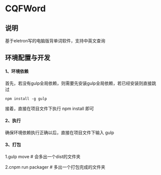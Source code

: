 # CQFWord
## 说明

  基于eletron写的电脑版背单词软件，支持中英文查询

## 环境配置与开发

#### 1、环境依赖
  首先，若没有gulp全局依赖，则需要先安装gulp全局依赖，若已经安装则直接跳过
    
  `npm install -g gulp`
    
  接着，直接在项目文件下执行 npm install 即可
  
#### 2、执行

  确保环境依赖执行正确以后，直接在项目文件下输入 gulp
  
#### 3、打包
 
  1.gulp move # 会多出一个dist的文件夹
  
  2.cnpm run packager # 多出一个打包完成的文件夹
  
  
